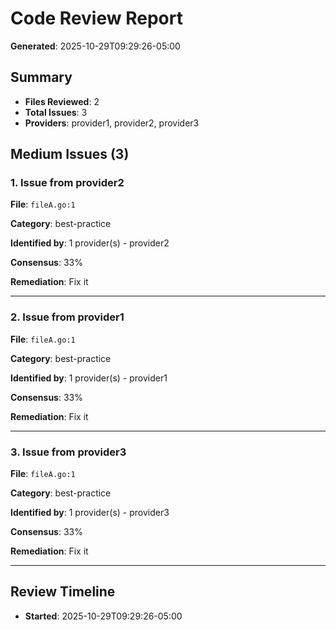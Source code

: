 # Code Review Report

**Generated**: 2025-10-29T09:29:26-05:00

## Summary

- **Files Reviewed**: 2
- **Total Issues**: 3
- **Providers**: provider1, provider2, provider3

## Medium Issues (3)

### 1. Issue from provider2

**File**: `fileA.go:1`

**Category**: best-practice

**Identified by**: 1 provider(s) - provider2

**Consensus**: 33%

**Remediation**: Fix it

---

### 2. Issue from provider1

**File**: `fileA.go:1`

**Category**: best-practice

**Identified by**: 1 provider(s) - provider1

**Consensus**: 33%

**Remediation**: Fix it

---

### 3. Issue from provider3

**File**: `fileA.go:1`

**Category**: best-practice

**Identified by**: 1 provider(s) - provider3

**Consensus**: 33%

**Remediation**: Fix it

---

## Review Timeline

- **Started**: 2025-10-29T09:29:26-05:00

